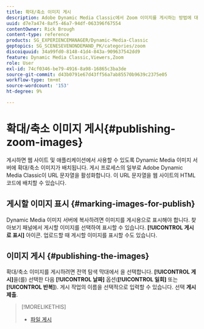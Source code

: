```yaml
---
title: 확대/축소 이미지 게시
description: Adobe Dynamic Media Classic에서 Zoom 이미지를 게시하는 방법에 대해 알아봅니다.
uuid: d7e7a474-8af5-46a7-94df-063396f67554
contentOwner: Rick Brough
content-type: reference
products: SG_EXPERIENCEMANAGER/Dynamic-Media-Classic
geptopics: SG_SCENESEVENONDEMAND_PK/categories/zoom
discoiquuid: 34a99fd0-8148-41d4-843a-909637542dd9
feature: Dynamic Media Classic,Viewers,Zoom
role: User
exl-id: 74cf0346-be79-4916-8a98-16865c3ba3de
source-git-commit: d43b0791e67d43ff56a7ab85570b9639c2375e05
workflow-type: tm+mt
source-wordcount: '153'
ht-degree: 9%

---
```


# 확대/축소 이미지 게시{#publishing-zoom-images}

게시하면 웹 사이트 및 애플리케이션에서 사용할 수 있도록 Dynamic Media 이미지 서버에 확대/축소 이미지가 배치됩니다. 게시 프로세스의 일부로 Adobe Dynamic Media Classic이 URL 문자열을 활성화합니다. 이 URL 문자열을 웹 사이트의 HTML 코드에 배치할 수 있습니다.

## 게시할 이미지 표시 {#marking-images-for-publish}

Dynamic Media 이미지 서버에 복사하려면 이미지를 게시용으로 표시해야 합니다. 찾아보기 패널에서 게시할 이미지를 선택하여 표시할 수 있습니다. **[!UICONTROL 게시로 표시]** 아이콘. 업로드할 때 게시할 이미지를 표시할 수도 있습니다.

## 이미지 게시 {#publishing-the-images}

확대/축소 이미지를 게시하려면 전역 탐색 막대에서 을 선택합니다. **[!UICONTROL 게시]**&#x200B;을(를) 선택한 다음 **[!UICONTROL 날짜]** 옵션(**[!UICONTROL 일회]** 또는 **[!UICONTROL 반복]**). 게시 작업의 이름을 선택적으로 입력할 수 있습니다. 선택 **게시 제출**.

>[!MORELIKETHIS]
>
>* [파일 게시](publishing-files.md#publishing_files)

